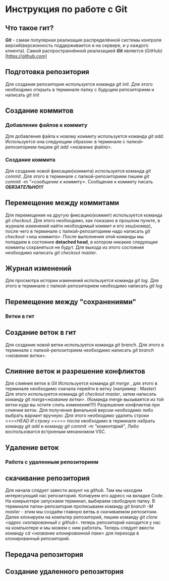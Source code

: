 # Инструкция по работе с Git

## Что такое гит?

***Git*** - самая популярная реализация распределённой системы контроля версий(версионность поддерживается и на сервере, и у каждого клиента). Самой распространнённой реализацией ***Git*** является (GitHub)[https://github.com]

## Подготовка репозитория

Для создания репозитория используется команда *git init*. Для этого необходимо открыть в терминале папку с будущем репозиторием и написать *git init*

## Создание коммитов

### Добавление файлов к коммиту

Для добавления файла к новому коммиту используется команда *git add*. Используется она следующим образом: в терминале с папкой-репозиторием пишем *git add <название файла>*.

### Создание коммита

Для создание новой фиксации(коммита) используется команда *git commit*. Для этого в терминале с папкой-репозиторием пишем *git commit -m "<сообщение к коммиту>*. Сообщение к коммиту писать ***ОБЯЗАТЕЛЬНО!!!***

## Перемещение между коммитами

Для перемещения на другую фиксацию(коммит) используется команда *git checkout*. Для этого необходимо, как показано в прошлом пункте, в журнале изменений найти необходимый коммит и его хеш(номер), после чего в терминале с папкой-репозиторием надо написать *git checkout <хеш коммита>*. После выполнения этой команды мы попадаем в состояние **detached head**, в котором никакие следующие коммиты сохраняться не будут. Для выхода из этого состояния необходимо написать *git checkout master*.

## Журнал изменений

Для просмотра истории изменений используется команда *git log*. Для этого в терминале с папкой-репозиторием необходимо написать *git log*

## Перемещение между "сохранениями"

### Ветки в гит

## Создание веток в гит

Для создание новой ветки используется команда *git branch*. Для этого в терминале с папкой-репозиторием необходимо написать *git branch <название ветки>*.

## Слияние веток и разрешение конфликтов

Для слияния веток в *Git* Используется команда *git merge* , для этого в терминале необходимо сначала перейти в ветку (например : Master) Для этого используется команда *git checkout master*, затем написать команду *git merge<название ветки>*. (Команда merge вызывается из той ветки куда вы хотите слить изменения!!!!)  Разрешение конфликтов при слиянии веток. Для получения финальной версии необходимо либо выбрать вариант вручную: Для этого необходимо удалить строки *<<<<HEAD И строку =====* после необходимо в терминале набрать команду *git add* и команду *git commit -m "коментарий"*, Либо воспользоватся встроеным механизмом VSC.

## Удаление веток

### Работа с удаленным репозиторием

## скачивание репозитория

Для начала следует завести акаунт на *github*. Там мы находим интересующий нас репозиторий. Копируем его адресс на вкладке *Code*. На комрьютере запускаем терминал, выбираем свободную папку. В терминале папки-репозитория прописываем команду *git branch -M master* - этим мы создаём главную ветвь в скачиваемом репозитоии. Далее клонируем на компьтер репозиторий, пишим команду *git clone <адрес скопированный с github>*. теперь репозиторий находится у нас на компьютере и мы можем с ним работать. Теперь следует ввести команду *cd <название клонированной паки>* для перехода в клонированный репозиторий.

## Передача репозитория

## Создание удаленного репозитория
